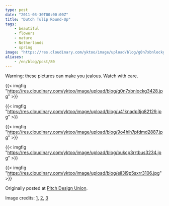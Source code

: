 ```yaml
---
type: post
date: "2011-03-30T00:00:00Z"
title: "Dutch Tulip Round-Up"
tags:
    - beautiful
    - flowers
    - nature
    - Netherlands
    - spring
image: "https://res.cloudinary.com/yktoo/image/upload/blog/g0n7xbnlockg3428.jpg"
aliases:
    - /en/blog/post/80
---
```


Warning: these pictures can make you jealous. Watch with care.

{{< imgfig "https://res.cloudinary.com/yktoo/image/upload/blog/g0n7xbnlockg3428.jpg" >}}

<!--more-->

{{< imgfig "https://res.cloudinary.com/yktoo/image/upload/blog/u41knadp3jq82129.jpg" >}}

{{< imgfig "https://res.cloudinary.com/yktoo/image/upload/blog/9o4hih7pfdmd2887.jpg" >}}

{{< imgfig "https://res.cloudinary.com/yktoo/image/upload/blog/bukcp3rrtbus3234.jpg" >}}

{{< imgfig "https://res.cloudinary.com/yktoo/image/upload/blog/eil3l9p5sxrr3106.jpg" >}}

Originally posted at [Pitch Design Union](http://pitchdesignunion.com/?p=4808).

Image credits: [1](http://pixdaus.com/single.php?id=72051), [2](http://pixdaus.com/single.php?id=204430), [3](http://peterjsullivan.wordpress.com/2008/10/28/birds-eye-view-of-dutch-tulip-fields)
